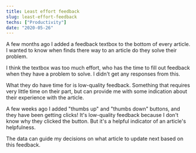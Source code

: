 ```yaml
---
title: Least effort feedback
slug: least-effort-feedback
techs: ["Productivity"]
date: "2020-05-26"
---
```


A few months ago I added a feedback textbox to the bottom of every article. I wanted to know when finds there way to an article do they solve their problem.

I think the textbox was too much effort, who has the time to fill out feedback when they have a problem to solve. I didn't get any responses from this.

What they do have time for is low-quality feedback. Something that requires very little time on their part, but can provide me with some indication about their experience with the article.

A few weeks ago I added "thumbs up" and "thumbs down" buttons, and they have been getting clicks! It's low-quality feedback because I don't know why they clicked the button. But it's a helpful indicator of an article's helpfulness.

The data can guide my decisions on what article to update next based on this feedback.
